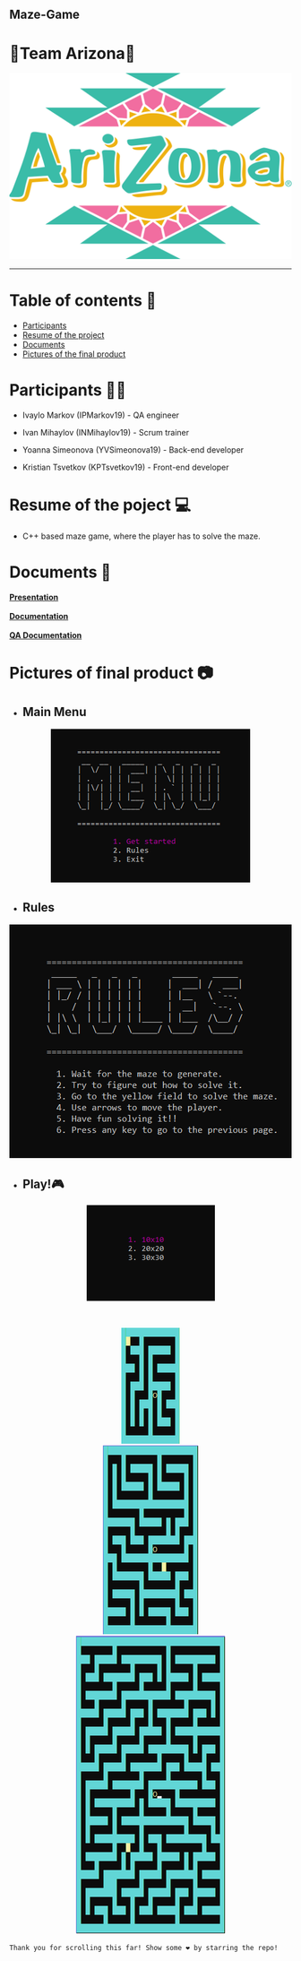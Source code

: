 ## Maze-Game
# 🌴Team Arizona🌴
<p align="center">
<img src = "/Pictures for README/logo.png">
</p>
<hr>

# Table of contents 📖

+ [Participants](#participants)
+ [Resume of the project](#resume)
+ [Documents](#documents)
+ [Pictures of the final product](#pictures)

# Participants 👨‍💻 <a name = "participants"></a>

- Ivaylo Markov (IPMarkov19) - QA engineer

- Ivan Mihaylov (INMihaylov19) - Scrum trainer

- Yoanna Simeonova (YVSimeonova19) - Back-end developer

- Kristian Tsvetkov (KPTsvetkov19) - Front-end developer

# Resume of the poject 💻 <a name = "resume"></a>

- C++ based maze game, where the player has to solve the maze.

# Documents 📄 <a name = "documents"></a>

**[Presentation](Documents/Presentation.pptx)**
<br><br>
**[Documentation](Documents/Documentation.docx)** 
<br><br>
**[QA Documentation](Documents/QADocumentation.xlsx)**

# Pictures of final product 📷 <a name = "pictures"></a>

- ## Main Menu
<p align="center">
<img src = "/Pictures for README/Menu.png"> 
</p>

- ## Rules
<p align="center">
<img src = "/Pictures for README/Rules.png">
</p>

- ## Play!🎮
<p align="center">
<img src = "/Pictures for README/Game_menu.png" >
</p>
<br>
<p align="center">
<img src = "/Pictures for README/10x10.png" >
<br>
<img src = "/Pictures for README/20x20.png" >
<br>
<img src = "/Pictures for README/30x30.png" >
</p>

```
Thank you for scrolling this far! Show some ❤ by starring the repo!
```
